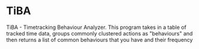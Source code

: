# TiBA
TiBA - Timetracking Behaviour Analyzer. This program takes in a table of tracked time data, groups commonly clustered actions as "behaviours" and then returns a list of common behaviours that you have and their frequency


